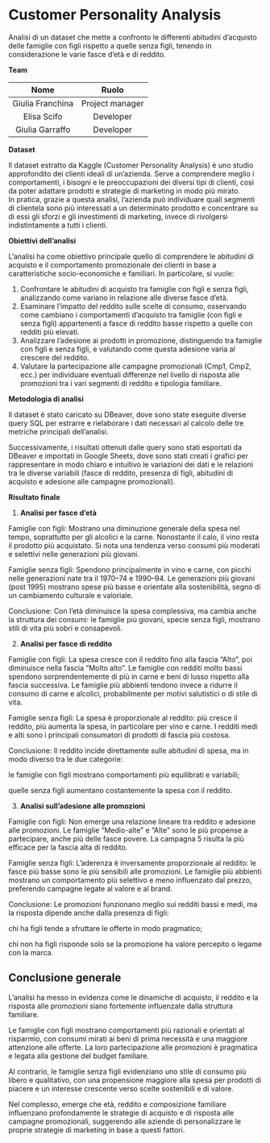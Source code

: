 <h1>Customer Personality Analysis</h1>

Analisi di un dataset che mette a confronto le differenti abitudini d’acquisto delle famiglie con figli rispetto a quelle senza figli, tenendo in considerazione le varie fasce d’età e di reddito. 

**Team**

| Nome | Ruolo |
| :---: | :---: |
| Giulia Franchina | Project manager |
| Elisa Scifo | Developer |
| Giulia Garraffo | Developer |

**Dataset** 

Il dataset estratto da Kaggle (Customer Personality Analysis)  è uno studio approfondito dei clienti ideali di un’azienda. Serve a comprendere meglio i comportamenti, i bisogni e le preoccupazioni dei diversi tipi di clienti, così da poter adattare prodotti e strategie di marketing in modo più mirato.                                                    
In pratica, grazie a questa analisi, l’azienda può individuare quali segmenti di clientela sono più interessati a un determinato prodotto e concentrare su di essi gli sforzi e gli investimenti di marketing, invece di rivolgersi indistintamente a tutti i clienti.


**Obiettivi dell’analisi**

L’analisi ha come obiettivo principale quello di comprendere le abitudini di acquisto e il comportamento promozionale dei clienti in base a caratteristiche socio-economiche e familiari.
In particolare, si vuole:
1.	Confrontare le abitudini di acquisto tra famiglie con figli e senza figli, analizzando come variano in relazione alle diverse fasce d’età.
2.	Esaminare l’impatto del reddito sulle scelte di consumo, osservando come cambiano i comportamenti d’acquisto tra famiglie (con figli e senza figli) appartenenti a fasce di reddito basse rispetto a quelle con redditi più elevati.
3.	Analizzare l’adesione ai prodotti in promozione, distinguendo tra famiglie con figli e senza figli, e valutando come questa adesione varia al crescere del reddito.
4.	Valutare la partecipazione alle campagne promozionali (Cmp1, Cmp2, ecc.) per individuare eventuali differenze nel livello di risposta alle promozioni tra i vari segmenti di reddito e tipologia familiare.

**Metodologia di analisi**

Il dataset è stato caricato su DBeaver, dove sono state eseguite diverse query SQL per estrarre e rielaborare i dati necessari al calcolo delle tre metriche principali dell’analisi.

Successivamente, i risultati ottenuti dalle query sono stati esportati da DBeaver e importati in Google Sheets, dove sono stati creati i grafici per rappresentare in modo chiaro e intuitivo le variazioni dei dati e le relazioni tra le diverse variabili (fasce di reddito, presenza di figli, abitudini di acquisto e adesione alle campagne promozionali). 

**Risultato finale**

1. **Analisi per fasce d’età**

Famiglie con figli:
Mostrano una diminuzione generale della spesa nel tempo, soprattutto per gli alcolici e la carne.
Nonostante il calo, il vino resta il prodotto più acquistato.
Si nota una tendenza verso consumi più moderati e selettivi nelle generazioni più giovani.

Famiglie senza figli:
Spendono principalmente in vino e carne, con picchi nelle generazioni nate tra il 1970–74 e 1990–94.
Le generazioni più giovani (post 1995) mostrano spese più basse e orientate alla sostenibilità, segno di un cambiamento culturale e valoriale.

Conclusione:
Con l’età diminuisce la spesa complessiva, ma cambia anche la struttura dei consumi: le famiglie più giovani, specie senza figli, mostrano stili di vita più sobri e consapevoli.

2. **Analisi per fasce di reddito**

Famiglie con figli:
La spesa cresce con il reddito fino alla fascia “Alto”, poi diminuisce nella fascia “Molto alto”.
Le famiglie con redditi molto bassi spendono sorprendentemente di più in carne e beni di lusso rispetto alla fascia successiva.
Le famiglie più abbienti tendono invece a ridurre il consumo di carne e alcolici, probabilmente per motivi salutistici o di stile di vita.

Famiglie senza figli:
La spesa è proporzionale al reddito: più cresce il reddito, più aumenta la spesa, in particolare per vino e carne.
I redditi medi e alti sono i principali consumatori di prodotti di fascia più costosa.

Conclusione:
Il reddito incide direttamente sulle abitudini di spesa, ma in modo diverso tra le due categorie:

le famiglie con figli mostrano comportamenti più equilibrati e variabili;

quelle senza figli aumentano costantemente la spesa con il reddito.

3. **Analisi sull’adesione alle promozioni**

Famiglie con figli:
Non emerge una relazione lineare tra reddito e adesione alle promozioni.
Le famiglie “Medio-alte” e “Alte” sono le più propense a partecipare, anche più delle fasce povere.
La campagna 5 risulta la più efficace per la fascia alta di reddito.

Famiglie senza figli:
L’aderenza è inversamente proporzionale al reddito: le fasce più basse sono le più sensibili alle promozioni.
Le famiglie più abbienti mostrano un comportamento più selettivo e meno influenzato dal prezzo, preferendo campagne legate al valore e al brand.

Conclusione:
Le promozioni funzionano meglio sui redditi bassi e medi, ma la risposta dipende anche dalla presenza di figli:

chi ha figli tende a sfruttare le offerte in modo pragmatico;

chi non ha figli risponde solo se la promozione ha valore percepito o legame con la marca.

<h2>Conclusione generale</h2>

L’analisi ha messo in evidenza come le dinamiche di acquisto, il reddito e la risposta alle promozioni siano fortemente influenzate dalla struttura familiare.

Le famiglie con figli mostrano comportamenti più razionali e orientati al risparmio, con consumi mirati ai beni di prima necessità e una maggiore attenzione alle offerte. La loro partecipazione alle promozioni è pragmatica e legata alla gestione del budget familiare.

Al contrario, le famiglie senza figli evidenziano uno stile di consumo più libero e qualitativo, con una propensione maggiore alla spesa per prodotti di piacere e un interesse crescente verso scelte sostenibili e di valore.

Nel complesso, emerge che età, reddito e composizione familiare influenzano profondamente le strategie di acquisto e di risposta alle campagne promozionali, suggerendo alle aziende di personalizzare le proprie strategie di marketing in base a questi fattori.

